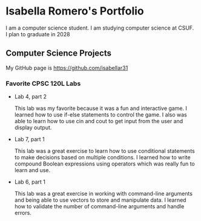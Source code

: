 # Isabella Romero's Portfolio

I am a computer science student. I am studying computer science at CSUF. I plan to graduate in 2028

## Computer Science Projects 
My GitHub page is https://github.com/isabellar31

### Favorite CPSC 120L Labs
* Lab 4, part 2
  
  This lab was my favorite because it was a fun and interactive game. I learned how to use if-else   statements to control the game. I also was able to learn how to use cin and cout to get input from the user and display output.

* Lab 7, part 1
  
  This lab was a great exercise to learn how to use conditional statements to make decisions based on multiple conditions. I learned how to write compound Boolean expressions using operators which was really fun to learn and use.
  
* Lab 6, part 1
  
  This lab was a great exercise in working with command-line arguments and being able to use          vectors to store and manipulate data. I learned how to validate the number of command-line arguments and handle errors.
